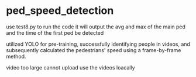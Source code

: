 # ped_speed_detection

use test8.py to run the code 
it will output the avg and max of the main ped
and the time of the first ped be detected

utilized YOLO for pre-training, successfully identifying people in videos, 
and subsequently calculated the pedestrians' speed using a frame-by-frame method.

video too large 
cannot upload
use the videos loacally

